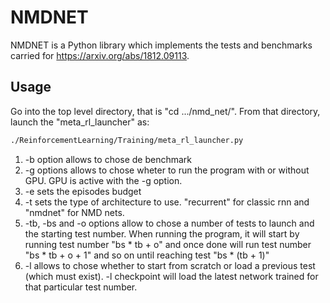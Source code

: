 # NMDNET

NMDNET is a Python library which implements the tests and benchmarks carried for https://arxiv.org/abs/1812.09113.

## Usage

Go into the top level directory, that is "cd .../nmd_net/". From that directory, launch the "meta_rl_launcher" as:

```bash
./ReinforcementLearning/Training/meta_rl_launcher.py
```

1. -b option allows to chose de benchmark
2. -g options allows to chose wheter to run the program with or without GPU. GPU is active with the -g option.
3. -e sets the episodes budget
4. -t sets the type of architecture to use. "recurrent" for classic rnn and "nmdnet" for NMD nets.
4. -tb, -bs and -o options allow to chose a number of tests to launch and the starting test number. When running the program, it will start by running test number "bs * tb + o" and once done will run test number "bs * tb + o + 1" and so on until reaching test "bs * (tb + 1)"
5. -l allows to chose whether to start from scratch or load a previous test (which must exist). -l checkpoint will load the latest network trained for that particular test number.
